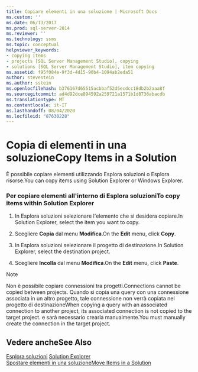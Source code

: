 ```yaml
---
title: Copiare elementi in una soluzione | Microsoft Docs
ms.custom: ''
ms.date: 06/13/2017
ms.prod: sql-server-2014
ms.reviewer: ''
ms.technology: ssms
ms.topic: conceptual
helpviewer_keywords:
- copying items
- projects [SQL Server Management Studio], copying
- solutions [SQL Server Management Studio], item copying
ms.assetid: f95f084e-9f3d-4d15-90b4-1094ab2eda51
author: stevestein
ms.author: sstein
ms.openlocfilehash: b376167d65515acbbaf52d5ecdcc18db2b2aaa8f
ms.sourcegitcommit: ad4d92dce894592a259721a1571b1d8736abacdb
ms.translationtype: MT
ms.contentlocale: it-IT
ms.lasthandoff: 08/04/2020
ms.locfileid: "87630228"
---
```

# <a name="copy-items-in-a-solution"></a><span data-ttu-id="d0fac-102">Copia di elementi in una soluzione</span><span class="sxs-lookup"><span data-stu-id="d0fac-102">Copy Items in a Solution</span></span>
  <span data-ttu-id="d0fac-103">È possibile copiare elementi utilizzando Esplora soluzioni o Esplora risorse.</span><span class="sxs-lookup"><span data-stu-id="d0fac-103">You can copy items using Solution Explorer or Windows Explorer.</span></span>  
  
### <a name="to-copy-items-within-solution-explorer"></a><span data-ttu-id="d0fac-104">Per copiare elementi all'interno di Esplora soluzioni</span><span class="sxs-lookup"><span data-stu-id="d0fac-104">To copy items within Solution Explorer</span></span>  
  
1.  <span data-ttu-id="d0fac-105">In Esplora soluzioni selezionare l'elemento che si desidera copiare.</span><span class="sxs-lookup"><span data-stu-id="d0fac-105">In Solution Explorer, select the item you want to copy.</span></span>  
  
2.  <span data-ttu-id="d0fac-106">Scegliere **Copia** dal menu **Modifica**.</span><span class="sxs-lookup"><span data-stu-id="d0fac-106">On the **Edit** menu, click **Copy**.</span></span>  
  
3.  <span data-ttu-id="d0fac-107">In Esplora soluzioni selezionare il progetto di destinazione.</span><span class="sxs-lookup"><span data-stu-id="d0fac-107">In Solution Explorer, select the destination project.</span></span>  
  
4.  <span data-ttu-id="d0fac-108">Scegliere **Incolla** dal menu **Modifica**.</span><span class="sxs-lookup"><span data-stu-id="d0fac-108">On the **Edit** menu, click **Paste**.</span></span>  
  
> [!NOTE]  
>  <span data-ttu-id="d0fac-109">Non è possibile copiare connessioni tra progetti.</span><span class="sxs-lookup"><span data-stu-id="d0fac-109">Connections cannot be copied between projects.</span></span> <span data-ttu-id="d0fac-110">Quando si copia una query con una connessione associata in un altro progetto, tale connessione non verrà copiata nel progetto di destinazione</span><span class="sxs-lookup"><span data-stu-id="d0fac-110">When copying a query with an associated connection to another project, its associated connection is not copied to the target project.</span></span> <span data-ttu-id="d0fac-111">e sarà necessario crearla manualmente.</span><span class="sxs-lookup"><span data-stu-id="d0fac-111">You must manually create the connection in the target project.</span></span>  
  
## <a name="see-also"></a><span data-ttu-id="d0fac-112">Vedere anche</span><span class="sxs-lookup"><span data-stu-id="d0fac-112">See Also</span></span>  
 <span data-ttu-id="d0fac-113">[Esplora soluzioni](solution-explorer.md) </span><span class="sxs-lookup"><span data-stu-id="d0fac-113">[Solution Explorer](solution-explorer.md) </span></span>  
 [<span data-ttu-id="d0fac-114">Spostare elementi in una soluzione</span><span class="sxs-lookup"><span data-stu-id="d0fac-114">Move Items in a Solution</span></span>](move-items-in-a-solution.md)  
  
  
